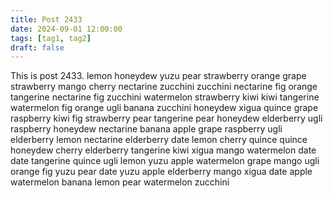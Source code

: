```yaml
---
title: Post 2433
date: 2024-09-01 12:00:00
tags: [tag1, tag2]
draft: false
---
```

This is post 2433.
lemon
honeydew
yuzu
pear
strawberry
orange
grape
strawberry
mango
cherry
nectarine
zucchini
zucchini
nectarine
fig
orange
tangerine
nectarine
fig
zucchini
watermelon
strawberry
kiwi
kiwi
tangerine
watermelon
fig
orange
ugli
banana
zucchini
honeydew
xigua
quince
grape
raspberry
kiwi
fig
strawberry
pear
tangerine
pear
honeydew
elderberry
ugli
raspberry
honeydew
nectarine
banana
apple
grape
raspberry
ugli
elderberry
lemon
nectarine
elderberry
date
lemon
cherry
quince
quince
honeydew
cherry
elderberry
tangerine
kiwi
xigua
mango
watermelon
date
date
tangerine
quince
ugli
lemon
yuzu
apple
watermelon
grape
mango
ugli
orange
fig
yuzu
pear
date
yuzu
apple
elderberry
mango
xigua
date
apple
watermelon
banana
lemon
pear
watermelon
zucchini
